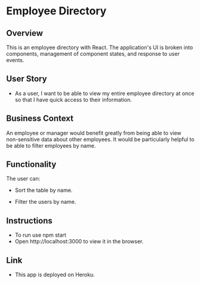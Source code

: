 # Employee Directory

## Overview

This is an employee directory with React. The application's UI is broken into components, management of component states, and response to user events.

## User Story

* As a user, I want to be able to view my entire employee directory at once so that I have quick access to their information.

## Business Context

An employee or manager would benefit greatly from being able to view non-sensitive data about other employees. It would be particularly helpful to be able to filter employees by name.

## Functionality

The user can:

  * Sort the table by name.

  * Filter the users by name.

## Instructions
* To run use npm start
* Open http://localhost:3000 to view it in the browser.

## Link
* This app is deployed on Heroku.
